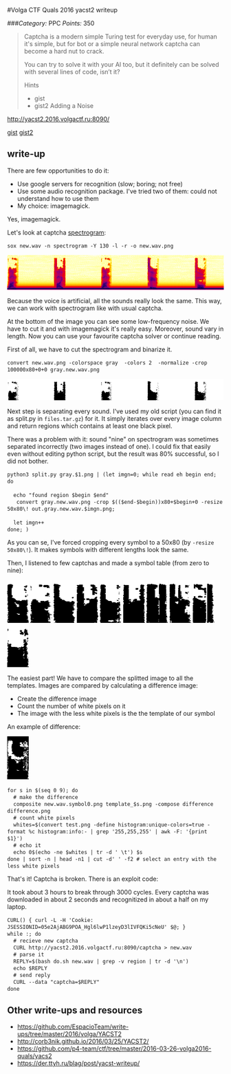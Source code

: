 #Volga CTF Quals 2016 yacst2 writeup

###*Category:* PPC *Points:* 350

> Captcha is a modern simple Turing test for everyday use, for human it's simple, but for bot or a simple neural network captcha can become a hard nut to crack.
>
> You can try to solve it with your AI too, but it definitely can be solved with several lines of code, isn’t it?
>
> Hints
> * gist
> * gist2 Adding a Noise

http://yacst2.2016.volgactf.ru:8090/

[gist](https://gist.github.com/volalex/799789663f8c29f1bb58)
[gist2](https://gist.github.com/volalex/4c62beaa721807dbc139)

## write-up

There are few opportunities to do it:

  * Use google servers for recognition (slow; boring; not free)
  * Use some audio recognition package. I've tried two of them: could not understand how to use them
  * My choice: imagemagick.

Yes, imagemagick.

Let's look at captcha [spectrogram](https://en.wikipedia.org/wiki/Spectrogram):

```
sox new.wav -n spectrogram -Y 130 -l -r -o new.wav.png 
```

![Histogram](new.wav.png)

Because the voice is artificial, all the sounds really look the same.
This way, we can work with spectrogram like with usual captcha.

At the bottom of the image you can see some low-frequency noise. We have to cut it and with imagemagick it's really easy. Moreover, sound vary in length.
Now you can use your favourite captcha solver or continue reading.

First of all, we have to cut the spectrogram and binarize it. 

```
convert new.wav.png -colorspace gray  -colors 2  -normalize -crop 100000x80+0+0 gray.new.wav.png
```
![Binarized histogram](gray.new.wav.png)

Next step is separating every sound. I've used my old script (you can find it as split.py in `files.tar.gz`) for it. It simply iterates over every image column and return regions which contains at least one black pixel.

There was a problem with it: sound "nine" on spectrogram was sometimes separated incorrectly (two images instead of one). I could fix that easily even without editing python script, but the result was 80% successful, so I did not bother.

```
python3 split.py gray.$1.png | (let imgn=0; while read eh begin end; do

  echo "found region $begin $end"
   convert gray.new.wav.png -crop $(($end-$begin))x80+$begin+0 -resize 50x80\! out.gray.new.wav.$imgn.png;

  let imgn++
done; )
```

As you can se, I've forced cropping every symbol to a 50x80 (by `-resize 50x80\!`). It makes symbols with different lengths look the same.

Then, I listened to few captchas and made a symbol table (from zero to nine):

![S0](S0.png) ![S1](S1.png)
![S2](S2.png) ![S3](S3.png)
![S4](S4.png) ![S5](S5.png)
![S6](S6.png) ![S7](S7.png)
![S8](S8.png) ![S9](S9.png)

The easiest part! We have to compare the splitted image to all the templates. Images are compared by calculating a difference image: 

  * Create the difference image
  * Count the number of white pixels on it
  * The image with the less white pixels is the the template of our symbol

An example of difference:

![Difference](difference.png)

```
for s in $(seq 0 9); do
  # make the difference
  composite new.wav.symbol0.png template_$s.png -compose difference difference.png
  # count white pixels
  whites=$(convert test.png -define histogram:unique-colors=true -format %c histogram:info:- | grep '255,255,255' | awk -F: '{print $1}')
  # echo it
  echo 0$(echo -ne $whites | tr -d ' \t') $s
done | sort -n | head -n1 | cut -d' ' -f2 # select an entry with the less white pixels
```

That's it! Captcha is broken. There is an exploit code:

It took about 3 hours to break through 3000 cycles. Every captcha was downloaded in about 2 seconds and recognitized in about a half on my laptop.

    CURL() { curl -L -H 'Cookie: JSESSIONID=05e2AjABG9POA_Hgl6lwP1lzeyD3lIVFQKi5cNeU' $@; } 
    while :; do
      # recieve new captcha
      CURL http://yacst2.2016.volgactf.ru:8090/captcha > new.wav
      # parse it
      REPLY=$(bash do.sh new.wav | grep -v region | tr -d '\n')
      echo $REPLY
      # send reply
      CURL --data "captcha=$REPLY"
    done

## Other write-ups and resources

* <https://github.com/EspacioTeam/write-ups/tree/master/2016/volga/YACST2>
* <http://corb3nik.github.io/2016/03/25/YACST2/>
* <https://github.com/p4-team/ctf/tree/master/2016-03-26-volga2016-quals/yacs2>
* <https://der.ttyh.ru/blag/post/yacst-writeup/>
